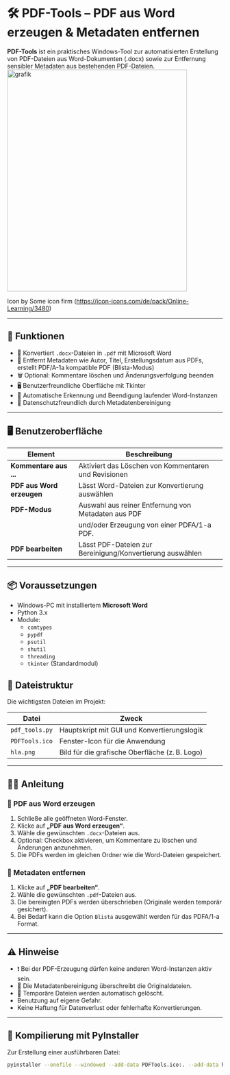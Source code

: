 # 🛠️ PDF-Tools – PDF aus Word erzeugen & Metadaten entfernen

**PDF-Tools** ist ein praktisches Windows-Tool zur automatisierten Erstellung von PDF-Dateien aus Word-Dokumenten (.docx) sowie zur Entfernung sensibler Metadaten aus bestehenden PDF-Dateien.
<img width="420" height="518" alt="grafik" src="https://github.com/user-attachments/assets/15a86204-c236-46f2-8f96-6c7020267e46" />

Icon by Some icon firm (https://icon-icons.com/de/pack/Online-Learning/3480)

---

## 🚀 Funktionen

- 📄 Konvertiert `.docx`-Dateien in `.pdf` mit Microsoft Word
- 🧹 Entfernt Metadaten wie Autor, Titel, Erstellungsdatum aus PDFs, erstellt PDF/A-1a kompatible PDF (Blista-Modus)
- 🗑️ Optional: Kommentare löschen und Änderungsverfolgung beenden
- 🖥️ Benutzerfreundliche Oberfläche mit Tkinter
- 🧠 Automatische Erkennung und Beendigung laufender Word-Instanzen
- 🔐 Datenschutzfreundlich durch Metadatenbereinigung

---

## 🖥️ Benutzeroberfläche

| Element                          | Beschreibung                                              |
|----------------------------------|-----------------------------------------------------------|
| **Kommentare aus ...**           | Aktiviert das Löschen von Kommentaren und Revisionen      |
| **PDF aus Word erzeugen**        | Lässt Word-Dateien zur Konvertierung auswählen            |
| **PDF-Modus**                    | Auswahl aus reiner Entfernung von Metadaten aus PDF       |
|                                  | und/oder Erzeugung von einer PDFA/1-a PDF.                |
| **PDF bearbeiten**               | Lässt PDF-Dateien zur Bereinigung/Konvertierung auswählen |

---

## 📦 Voraussetzungen

- Windows-PC mit installiertem **Microsoft Word**
- Python 3.x
- Module:
  - `comtypes`
  - `pypdf`
  - `psutil`
  - `shutil`
  - `threading`
  - `tkinter` (Standardmodul)
 
## 📁 Dateistruktur

Die wichtigsten Dateien im Projekt:

| Datei             | Zweck                                      |
|-------------------|--------------------------------------------|
| `pdf_tools.py`    | Hauptskript mit GUI und Konvertierungslogik |
| `PDFTools.ico`    | Fenster-Icon für die Anwendung              |
| `hla.png`         | Bild für die grafische Oberfläche (z. B. Logo) |

---

## 🧑‍🏫 Anleitung

### 📄 PDF aus Word erzeugen

1. Schließe alle geöffneten Word-Fenster.
2. Klicke auf **„PDF aus Word erzeugen“**.
3. Wähle die gewünschten `.docx`-Dateien aus.
4. Optional: Checkbox aktivieren, um Kommentare zu löschen und Änderungen anzunehmen.
5. Die PDFs werden im gleichen Ordner wie die Word-Dateien gespeichert.

### 🧹 Metadaten entfernen

1. Klicke auf **„PDF bearbeiten“**.
2. Wähle die gewünschten `.pdf`-Dateien aus.
3. Die bereinigten PDFs werden überschrieben (Originale werden temporär gesichert).
4. Bei Bedarf kann die Option `Blista` ausgewählt werden für das PDFA/1-a Format.

---

## ⚠️ Hinweise

- ❗ Bei der PDF-Erzeugung dürfen keine anderen Word-Instanzen aktiv sein.
- 🔐 Die Metadatenbereinigung überschreibt die Originaldateien.
- 🧼 Temporäre Dateien werden automatisch gelöscht.
- Benutzung auf eigene Gefahr.
- Keine Haftung für Datenverlust oder fehlerhafte Konvertierungen.

---

## 🧪 Kompilierung mit PyInstaller

Zur Erstellung einer ausführbaren Datei:

```bash
pyinstaller --onefile --windowed --add-data PDFTools.ico:. --add-data hla.png:. pdftools.py
